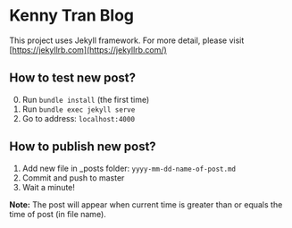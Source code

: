 # Kenny Tran Blog

This project uses Jekyll framework. For more detail, please visit [https://jekyllrb.com](https://jekyllrb.com/)

## How to test new post?
0. Run ```bundle install``` (the first time)
1. Run ```bundle exec jekyll serve```
2. Go to address: `localhost:4000`

## How to publish new post?

1. Add new file in _posts folder: ```yyyy-mm-dd-name-of-post.md```
2. Commit and push to master
3. Wait a minute!

__Note:__ The post will appear when current time is greater than or equals the time of post (in file name).